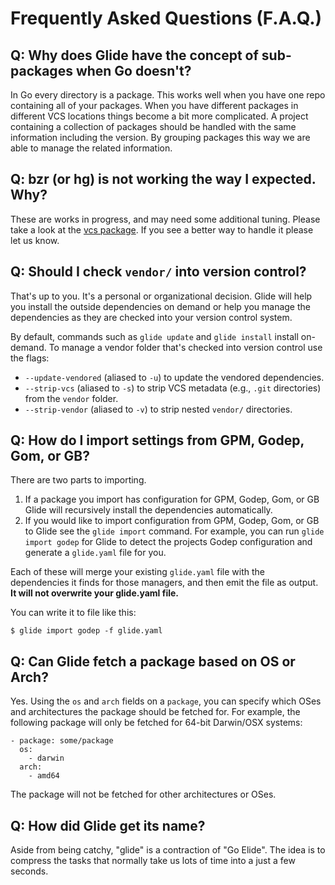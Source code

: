 # Frequently Asked Questions (F.A.Q.)

## Q: Why does Glide have the concept of sub-packages when Go doesn't?

In Go every directory is a package. This works well when you have one repo containing all of your packages. When you have different packages in different VCS locations things become a bit more complicated. A project containing a collection of packages should be handled with the same information including the version. By grouping packages this way we are able to manage the related information.

## Q: bzr (or hg) is not working the way I expected. Why?

These are works in progress, and may need some additional tuning. Please take a look at the [vcs package](https://github.com/Masterminds/vcs). If you see a better way to handle it please let us know.

## Q: Should I check `vendor/` into version control?

That's up to you. It's a personal or organizational decision. Glide will help you install the outside dependencies on demand or help you manage the dependencies as they are checked into your version control system.

By default, commands such as `glide update` and `glide install` install on-demand. To manage a vendor folder that's checked into version control use the flags:

* `--update-vendored` (aliased to `-u`) to update the vendored dependencies.
* `--strip-vcs` (aliased to `-s`) to strip VCS metadata (e.g., `.git` directories) from the `vendor` folder.
* `--strip-vendor` (aliased to `-v`) to strip nested `vendor/` directories.

## Q: How do I import settings from GPM, Godep, Gom, or GB?

There are two parts to importing.

1. If a package you import has configuration for GPM, Godep, Gom, or GB Glide will recursively install the dependencies automatically.
2. If you would like to import configuration from GPM, Godep, Gom, or GB to Glide see the `glide import` command. For example, you can run `glide import godep` for Glide to detect the projects Godep configuration and generate a `glide.yaml` file for you.

Each of these will merge your existing `glide.yaml` file with the
dependencies it finds for those managers, and then emit the file as
output. **It will not overwrite your glide.yaml file.**

You can write it to file like this:

    $ glide import godep -f glide.yaml


## Q: Can Glide fetch a package based on OS or Arch?

Yes. Using the `os` and `arch` fields on a `package`, you can specify
which OSes and architectures the package should be fetched for. For
example, the following package will only be fetched for 64-bit
Darwin/OSX systems:

    - package: some/package
      os:
        - darwin
      arch:
        - amd64

The package will not be fetched for other architectures or OSes.

## Q: How did Glide get its name?

Aside from being catchy, "glide" is a contraction of "Go Elide". The
idea is to compress the tasks that normally take us lots of time into a
just a few seconds.
